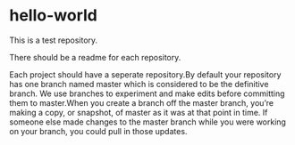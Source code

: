 # hello-world

This is a test repository.

There should be a readme for each repository. 

Each project should have a seperate repository.By default your repository has one branch named master which is considered to be the definitive branch. We use branches to experiment and make edits before committing them to master.When you create a branch off the master branch, you’re making a copy, or snapshot, of master as it was at that point in time. If someone else made changes to the master branch while you were working on your branch, you could pull in those updates.
